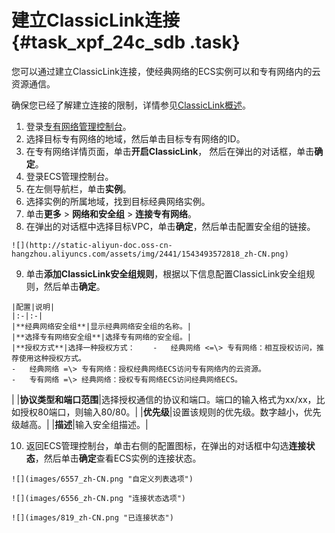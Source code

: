 # 建立ClassicLink连接 {#task_xpf_24c_sdb .task}

您可以通过建立ClassicLink连接，使经典网络的ECS实例可以和专有网络内的云资源通信。

确保您已经了解建立连接的限制，详情参见[ClassicLink概述](intl.zh-CN/用户指南/ClassicLink/ClassicLink概述.md#)。

1.   登录[专有网络管理控制台](https://vpcnext.console.aliyun.com)。 
2.   选择目标专有网络的地域，然后单击目标专有网络的ID。 
3.   在专有网络详情页面，单击**开启ClassicLink**， 然后在弹出的对话框，单击**确定**。 
4.   登录ECS管理控制台。 
5.   在左侧导航栏，单击**实例**。 
6.  选择实例的所属地域，找到目标经典网络实例。 
7.  单击**更多** \> **网络和安全组** \> **连接专有网络**。 
8.   在弹出的对话框中选择目标VPC，单击**确定**，然后单击配置安全组的链接。 

    ![](http://static-aliyun-doc.oss-cn-hangzhou.aliyuncs.com/assets/img/2441/1543493572818_zh-CN.png)

9.   单击**添加ClassicLink安全组规则**，根据以下信息配置ClassicLink安全组规则，然后单击**确定**。 

    |配置|说明|
    |:-|:-|
    |**经典网络安全组**|显示经典网络安全组的名称。|
    |**选择专有网络安全组**|选择专有网络的安全组。|
    |**授权方式**|选择一种授权方式：    -   经典网络 <=\> 专有网络：相互授权访问，推荐使用这种授权方式。
    -   经典网络 =\> 专有网络：授权经典网络ECS访问专有网络内的云资源。
    -   专有网络 =\> 经典网络：授权专有网络ECS访问经典网络ECS。
|
    |**协议类型和端口范围**|选择授权通信的协议和端口。端口的输入格式为xx/xx，比如授权80端口，则输入80/80。|
    |**优先级**|设置该规则的优先级。数字越小，优先级越高。|
    |**描述**|输入安全组描述。|

10.  返回ECS管理控制台，单击右侧的配置图标，在弹出的对话框中勾选**连接状态**，然后单击**确定**查看ECS实例的连接状态。 

    ![](images/6557_zh-CN.png "自定义列表选项")

    ![](images/6556_zh-CN.png "连接状态选项")

    ![](images/819_zh-CN.png "已连接状态")


